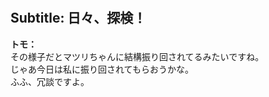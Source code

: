 # 

  
## Subtitle: 日々、探検！
  
**トモ：**  
その様子だとマツリちゃんに結構振り回されてるみたいですね。  
じゃあ今日は私に振り回されてもらおうかな。  
ふふ、冗談ですよ。  
